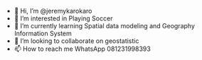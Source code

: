 - 👋 Hi, I’m @jeremykarokaro
- 👀 I’m interested in Playing Soccer
- 🌱 I’m currently learning Spatial data modeling and Geography Information System
- 💞️ I’m looking to collaborate on geostatistic
- 📫 How to reach me WhatsApp 081231998393

<!---
jeremykarokaro/jeremykarokaro is a ✨ special ✨ repository because its `README.md` (this file) appears on your GitHub profile.
You can click the Preview link to take a look at your changes.
--->
